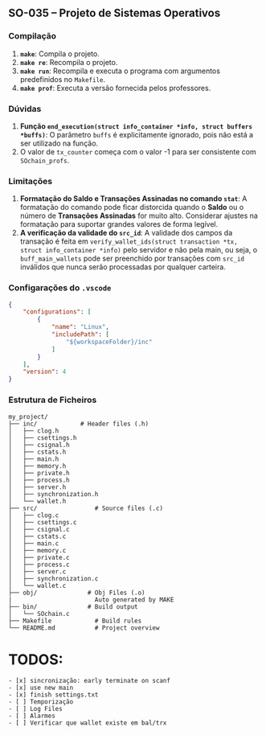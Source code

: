 ## SO-035 – Projeto de Sistemas Operativos

### **Compilação**
1. **`make`**: Compila o projeto.
2. **`make re`**: Recompila o projeto.
3. **`make run`**: Recompila e executa o programa com argumentos predefinidos no `Makefile`.
4. **`make prof`**: Executa a versão fornecida pelos professores.

### **Dúvidas**
1. **Função `end_execution(struct info_container *info, struct buffers *buffs)`**: O parâmetro `buffs` é explicitamente ignorado, pois não está a ser utilizado na função.
2. O valor de `tx_counter` começa com o valor -1 para ser consistente com `SOchain_profs`.

### **Limitações**
1. **Formatação do Saldo e Transações Assinadas no comando `stat`**: A formatação do comando pode ficar distorcida quando o **Saldo** ou o número de **Transações Assinadas** for muito alto. Considerar ajustes na formatação para suportar grandes valores de forma legível.
2. **A verificação da validade do `src_id`**: A validade dos campos da transação é feita em `verify_wallet_ids(struct transaction *tx, struct info_container *info)` pelo servidor e não pela main, ou seja, o `buff_main_wallets` pode ser preenchido por transações com `src_id` inválidos que nunca serão processadas por qualquer carteira.

### **Configarações do `.vscode`**
```json
{
    "configurations": [
        {
            "name": "Linux",
            "includePath": [
                "${workspaceFolder}/inc"
            ]
        }
    ],
    "version": 4
}
```

### **Estrutura de Ficheiros**
```
my_project/
├── inc/            # Header files (.h)
│   ├── clog.h
│   ├── csettings.h
│   ├── csignal.h
│   ├── cstats.h
│   ├── main.h
│   ├── memory.h
│   ├── private.h
│   ├── process.h
│   ├── server.h
│   ├── synchronization.h
│   └── wallet.h
├── src/                # Source files (.c)
│   ├── clog.c
│   ├── csettings.c
│   ├── csignal.c
│   ├── cstats.c
│   ├── main.c
│   ├── memory.c
│   ├── private.c
│   ├── process.c
│   ├── server.c
│   ├── synchronization.c
│   └── wallet.c
├── obj/              # Obj Files (.o)
|					    Auto generated by MAKE
├── bin/              # Build output
│   └── SOchain.c
├── Makefile            # Build rules
└── README.md           # Project overview
```

# TODOS:
```
- [x] sincronização: early terminate on scanf
- [x] use new main
- [x] finish settings.txt
- [ ] Temporização
- [ ] Log Files
- [ ] Alarmes
- [ ] Verificar que wallet existe em bal/trx
```
